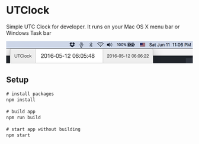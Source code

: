 # UTClock
Simple UTC Clock for developer. It runs on your Mac OS X menu bar or Windows Task bar

![UTClock Screenshot](screenshot.png "UTClock Screenshot")

## Setup

    # install packages
    npm install

    # build app
    npm run build

    # start app without building
    npm start

